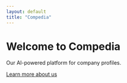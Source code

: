 ```yaml
---
layout: default
title: "Compedia"
---
```


# Welcome to Compedia
Our AI-powered platform for company profiles.

[Learn more about us](about.md)
